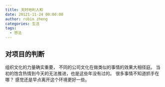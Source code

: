 ```yaml
---
title: 天时地利人和
date: 20121-11-24 00:00:00
author: robin zheng
categories: 生活
tags:
  - 想法
---
```

## 对项目的判断

组织文化的力量确实重要， 不同的公司文化在做类似的事情的效果大相径庭。
当初的饱含热情到今天的无法推进，也是这些年没有过的。
很多事情不知道抓手在哪？ 感觉还是早点离开这个环境更好一些。